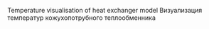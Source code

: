 Temperature visualisation of heat exchanger model
Визуализация температур кожухопотрубного теплообменника
#
